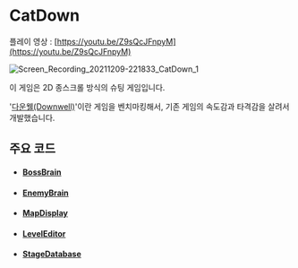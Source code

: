 
# CatDown
플레이 영상 : [https://youtu.be/Z9sQcJFnpyM](https://youtu.be/Z9sQcJFnpyM)

![Screen_Recording_20211209-221833_CatDown_1](https://user-images.githubusercontent.com/36800639/152974931-25161746-d136-4f57-b35f-e18497a190fa.gif)

이 게임은 2D 종스크롤 방식의 슈팅 게임입니다.

'[다운웰(Downwell)](https://youtu.be/tpDONgfBuzk)'이란 게임을 벤치마킹해서, 기존 게임의 속도감과 타격감을 살려서 개발했습니다.





## 주요 코드
+ #### [BossBrain](https://github.com/ComeBiga/DownWellGame/tree/CatDown_README/DownWell/Assets/1.Scripts/Enemy/Boss/Pattern/README.md)
+ #### [EnemyBrain]()
+ #### [MapDisplay]()
+ #### [LevelEditor](https://github.com/ComeBiga/DownWellGame/tree/CatDown_README/DownWell/Assets/99.LevelEditor)
+ #### [StageDatabase]()
